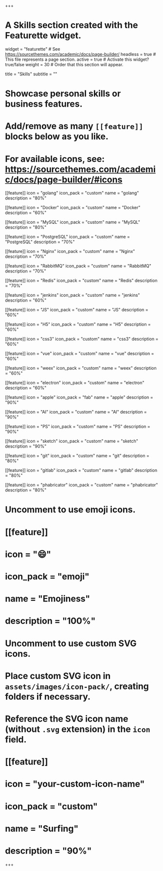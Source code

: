 +++
# A Skills section created with the Featurette widget.
widget = "featurette"  # See https://sourcethemes.com/academic/docs/page-builder/
headless = true  # This file represents a page section.
active = true  # Activate this widget? true/false
weight = 30  # Order that this section will appear.

title = "Skills"
subtitle = ""

# Showcase personal skills or business features.
# 
# Add/remove as many `[[feature]]` blocks below as you like.
# 
# For available icons, see: https://sourcethemes.com/academic/docs/page-builder/#icons


[[feature]]
  icon = "golang"
  icon_pack = "custom"
  name = "golang"
  description = "80%" 
  
[[feature]]
  icon = "Docker"
  icon_pack = "custom"
  name = "Docker"
  description = "60%"
  
[[feature]]
  icon = "MySQL"
  icon_pack = "custom"
  name = "MySQL"
  description = "80%"

[[feature]]
  icon = "PostgreSQL"
  icon_pack = "custom"
  name = "PostgreSQL"
  description = "70%"
  
[[feature]]
  icon = "Nginx"
  icon_pack = "custom"
  name = "Nginx"
  description = "70%"
  
[[feature]]
  icon = "RabbitMQ"
  icon_pack = "custom"
  name = "RabbitMQ"
  description = "70%"
  
[[feature]]
  icon = "Redis"
  icon_pack = "custom"
  name = "Redis"
  description = "70%" 
  
[[feature]]
  icon = "jenkins"
  icon_pack = "custom"
  name = "jenkins"
  description = "60%" 

[[feature]]
  icon = "JS"
  icon_pack = "custom"
  name = "JS"
  description = "60%" 

[[feature]]
  icon = "H5"
  icon_pack = "custom"
  name = "H5"
  description = "60%" 

[[feature]]
  icon = "css3"
  icon_pack = "custom"
  name = "css3"
  description = "60%" 
  
[[feature]]
  icon = "vue"
  icon_pack = "custom"
  name = "vue"
  description = "60%" 
  
[[feature]]
  icon = "weex"
  icon_pack = "custom"
  name = "weex"
  description = "60%"
  
[[feature]]
  icon = "electron"
  icon_pack = "custom"
  name = "electron"
  description = "60%" 
  
[[feature]]
  icon = "apple"
  icon_pack = "fab"
  name = "apple"
  description = "90%"
  
[[feature]]
  icon = "AI"
  icon_pack = "custom"
  name = "AI"
  description = "90%"

[[feature]]
  icon = "PS"
  icon_pack = "custom"
  name = "PS"
  description = "90%"
  
[[feature]]
  icon = "sketch"
  icon_pack = "custom"
  name = "sketch"
  description = "90%"

[[feature]]
  icon = "git"
  icon_pack = "custom"
  name = "git"
  description = "80%"  
  
  
[[feature]]
  icon = "gitlab"
  icon_pack = "custom"
  name = "gitlab"
  description = "80%"       

[[feature]]
  icon = "phabricator"
  icon_pack = "custom"
  name = "phabricator"
  description = "80%" 
        
# Uncomment to use emoji icons.
# [[feature]]
#  icon = ":smile:"
#  icon_pack = "emoji"
#  name = "Emojiness"
#  description = "100%"  

# Uncomment to use custom SVG icons.
# Place custom SVG icon in `assets/images/icon-pack/`, creating folders if necessary.
# Reference the SVG icon name (without `.svg` extension) in the `icon` field.
# [[feature]]
#  icon = "your-custom-icon-name"
#  icon_pack = "custom"
#  name = "Surfing"
#  description = "90%"

+++
